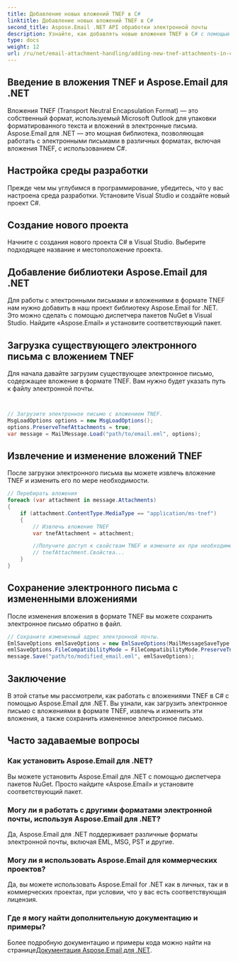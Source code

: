 ```yaml
---
title: Добавление новых вложений TNEF в C#
linktitle: Добавление новых вложений TNEF в C#
second_title: Aspose.Email .NET API обработки электронной почты
description: Узнайте, как добавлять новые вложения TNEF в C# с помощью Aspose.Email для .NET. Пошаговое руководство с примерами кода для бесшовной интеграции.
type: docs
weight: 12
url: /ru/net/email-attachment-handling/adding-new-tnef-attachments-in-csharp/
---
```


## Введение в вложения TNEF и Aspose.Email для .NET

Вложения TNEF (Transport Neutral Encapsulation Format) — это собственный формат, используемый Microsoft Outlook для упаковки форматированного текста и вложений в электронные письма. Aspose.Email для .NET — это мощная библиотека, позволяющая работать с электронными письмами в различных форматах, включая вложения TNEF, с использованием C#.

## Настройка среды разработки

Прежде чем мы углубимся в программирование, убедитесь, что у вас настроена среда разработки. Установите Visual Studio и создайте новый проект C#.

## Создание нового проекта

Начните с создания нового проекта C# в Visual Studio. Выберите подходящее название и местоположение проекта.

## Добавление библиотеки Aspose.Email для .NET

Для работы с электронными письмами и вложениями в формате TNEF нам нужно добавить в наш проект библиотеку Aspose.Email for .NET. Это можно сделать с помощью диспетчера пакетов NuGet в Visual Studio. Найдите «Aspose.Email» и установите соответствующий пакет.

## Загрузка существующего электронного письма с вложением TNEF

Для начала давайте загрузим существующее электронное письмо, содержащее вложение в формате TNEF. Вам нужно будет указать путь к файлу электронной почты.

```csharp


// Загрузите электронное письмо с вложением TNEF.
MsgLoadOptions options = new MsgLoadOptions();
options.PreserveTnefAttachments = true;
var message = MailMessage.Load("path/to/email.eml", options);
```

## Извлечение и изменение вложений TNEF

После загрузки электронного письма вы можете извлечь вложение TNEF и изменить его по мере необходимости.

```csharp
// Перебирать вложения
foreach (var attachment in message.Attachments)
{
    if (attachment.ContentType.MediaType == "application/ms-tnef")
    {
        // Извлечь вложение TNEF
        var tnefAttachment = attachment;

        //Получите доступ к свойствам TNEF и измените их при необходимости.
        // tnefAttachment.Свойства...
    }
}
```

## Сохранение электронного письма с измененными вложениями

После изменения вложения в формате TNEF вы можете сохранить электронное письмо обратно в файл.

```csharp
// Сохраните измененный адрес электронной почты.
EmlSaveOptions emlSaveOptions = new EmlSaveOptions(MailMessageSaveType.EmlFormat);
emlSaveOptions.FileCompatibilityMode = FileCompatibilityMode.PreserveTnefAttachments;
message.Save("path/to/modified_email.eml", emlSaveOptions);
```

## Заключение

В этой статье мы рассмотрели, как работать с вложениями TNEF в C# с помощью Aspose.Email для .NET. Вы узнали, как загрузить электронное письмо с вложениями в формате TNEF, извлечь и изменить эти вложения, а также сохранить измененное электронное письмо.

## Часто задаваемые вопросы

### Как установить Aspose.Email для .NET?

Вы можете установить Aspose.Email для .NET с помощью диспетчера пакетов NuGet. Просто найдите «Aspose.Email» и установите соответствующий пакет.

### Могу ли я работать с другими форматами электронной почты, используя Aspose.Email для .NET?

Да, Aspose.Email для .NET поддерживает различные форматы электронной почты, включая EML, MSG, PST и другие.

### Могу ли я использовать Aspose.Email для коммерческих проектов?

Да, вы можете использовать Aspose.Email for .NET как в личных, так и в коммерческих проектах, при условии, что у вас есть соответствующая лицензия.

### Где я могу найти дополнительную документацию и примеры?

 Более подробную документацию и примеры кода можно найти на странице[Документация Aspose.Email для .NET](https://reference.aspose.com/email/net/).